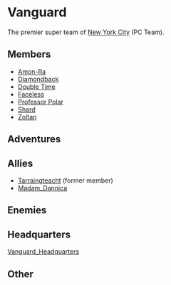 # Vanguard
The premier super team of [New York City](../locations/New_York_State/New_York_City/New_York_City.md) (PC Team).

## Members
- [Amon-Ra](/player_characters/Amon-Ra.md)
- [Diamondback](/player_characters/Diamondback.md)
- [Double Time](player_characters/Double_Time.md)
- [Faceless](player_characters/Faceless.md)
- [Professor Polar](player_characters/Professor_Polar.md)
- [Shard](player_characters/Shard.md)
- [Zoltan](/player_characters/Zoltan.md)

## Adventures


## Allies
- [Tarraingteacht](/npcs/Tarraingteacht.md) (former member)
- [Madam_Dannica](/npcs/Madam_Dannica.md)

## Enemies


## Headquarters
[Vanguard_Headquarters](/locations/New_York_State/New_York_City/Brooklyn/Vanguard_Headquarters.md)

## Other
